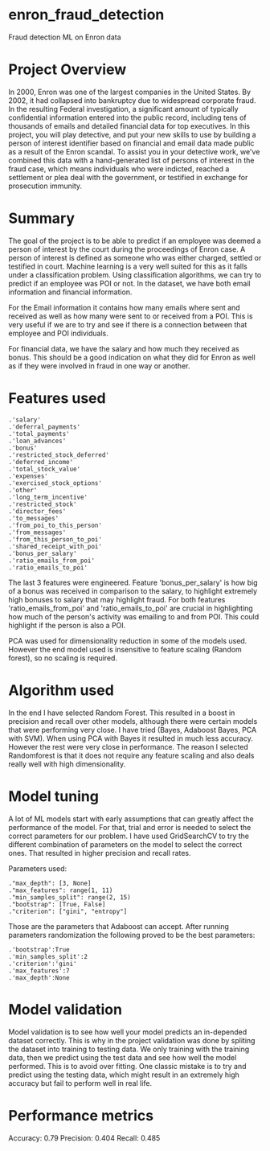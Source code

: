 # enron_fraud_detection
Fraud detection ML on Enron data


# Project Overview
In 2000, Enron was one of the largest companies in the United States. By 2002, it had collapsed into bankruptcy due to widespread corporate fraud. In the resulting Federal investigation, a significant amount of typically confidential information entered into the public record, including tens of thousands of emails and detailed financial data for top executives. In this project, you will play detective, and put your new skills to use by building a person of interest identifier based on financial and email data made public as a result of the Enron scandal. To assist you in your detective work, we've combined this data with a hand-generated list of persons of interest in the fraud case, which means individuals who were indicted, reached a settlement or plea deal with the government, or testified in exchange for prosecution immunity.

# Summary
The goal of the project is to be able to predict if an employee was deemed a person of interest by the court during the proceedings of Enron case. A person of interest is defined as someone who was either charged, settled or testified in court. Machine learning is a very well suited for this as it falls under a classification problem. Using classification algorithms, we can try to predict if an employee was POI or not. In the dataset, we have both email information and financial information.

For the Email information it contains how many emails where sent and received as well as how many were sent to or received from a POI. This is very useful if we are to try and see if there is a connection between that employee and POI individuals.

For financial data, we have the salary and how much they received as bonus. This should be a good indication on what they did for Enron as well as if they were involved in fraud in one way or another.

# Features used
    .'salary'
    .'deferral_payments'
    .'total_payments'
    .'loan_advances'
    .'bonus'
    .'restricted_stock_deferred'
    .'deferred_income'
    .'total_stock_value'
    .'expenses'
    .'exercised_stock_options'
    .'other'
    .'long_term_incentive'
    .'restricted_stock'
    .'director_fees'
    .'to_messages'
    .'from_poi_to_this_person'
    .'from_messages'
    .'from_this_person_to_poi'
    .'shared_receipt_with_poi'
    .'bonus_per_salary'
    .'ratio_emails_from_poi'
    .'ratio_emails_to_poi'

The last 3 features were engineered. Feature 'bonus_per_salary' is how big of a bonus was received in comparison to the salary, to highlight extremely high bonuses to salary that may highlight fraud. For both features 'ratio_emails_from_poi' and 'ratio_emails_to_poi' are crucial in highlighting how much of the person's activity was emailing to and from POI. This could highlight if the person is also a POI.

PCA was used for dimensionality reduction in some of the models used. However the end model used is insensitive to feature scaling (Random forest), so no scaling is required.

# Algorithm used

In the end I have selected Random Forest. This resulted in a boost in precision and recall over other models, although there were certain models that were performing very close. I have tried (Bayes, Adaboost Bayes, PCA with SVM). When using PCA with Bayes it resulted in much less accuracy. However the rest were very close in performance. The reason I selected Randomforest is that it does not require any feature scaling and also deals really well with high dimensionality.

# Model tuning

A lot of ML models start with early assumptions that can greatly affect the performance of the model. For that, trial and error is needed to select the correct parameters for our problem. I have used GridSearchCV to try the different combination of parameters on the model to select the correct ones. That resulted in higher precision and recall rates.

Parameters used:

    ."max_depth": [3, None]
    ."max_features": range(1, 11)
    ."min_samples_split": range(2, 15)
    ."bootstrap": [True, False]
    ."criterion": ["gini", "entropy"]

Those are the parameters that Adaboost can accept. After running parameters randomization the following proved to be the best parameters:

    .'bootstrap':True
    .'min_samples_split':2
    .'criterion':'gini'
    .'max_features':7
    .'max_depth':None

# Model validation

Model validation is to see how well your model predicts an in-depended dataset correctly. This is why in the project validation was done by spliting the dataset into training to testing data. We only training with the training data, then we predict using the test data and see how well the model performed. This is to avoid over fitting. One classic mistake is to try and predict using the testing data, which might result in an extremely high accuracy but fail to perform well in real life.

# Performance metrics

Accuracy: 0.79
Precision: 0.404
Recall: 0.485
